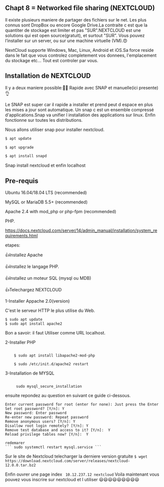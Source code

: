 
## Chapt 8 = Networked file sharing (NEXTCLOUD)


Il existe plusieurs maniere de partager des fichiers sur le net. Les plus connus sont DropBox ou encore Google Drive.La contraite c est que la quantiter de stockage est limiter et pas "SUR".NEXTCLOUD est une solutions qui est open source(gratuit), et surtout "SUR". 
Vous pouvez l’installer sur un server, ou sur une machine virtuelle (VM).😍

NextCloud supporte Windows, Mac, Linux, Android et iOS.Sa force reside dans le fait que vous controlez completement vos donnees, l'emplacement du stockage etc... Tout est controler par vous.

## Installation de NEXTCLOUD

Il y a deux maniere possible:🤦‍♂️
Rapide avec SNAP et manuelle(ici presente)👌

Le SNAP est super car il rapide a installer et prend peut d espace en plus les mises a jour sont automatique.
Un snap c est un ensemble compressé d'applications.Snap va unifier l installation des applications sur linux. Enfin fonctionne sur toutes les distributions.

Nous allons utiliser snap pour installer nextcloud.

``` bash
$ apt update

$ apt upgrade

$ apt install snapd 
```

Snap install nextcloud et enfin localhost

## Pre-requis

Ubuntu 16.04/18.04 LTS (recommended)

MySQL or MariaDB 5.5+ (recommended)

Apache 2.4 with mod_php or php-fpm (recommended)

PHP. 

https://docs.nextcloud.com/server/14/admin_manual/installation/system_requirements.html

etapes:

 👍Installez Apache

 👍Installez le langage PHP.

 👍Installez un moteur SQL (mysql ou MDB)

 👍Telechargez NEXTCLOUD 

1-Installer Appache 2.0(version)

C'est le serveur HTTP le plus utilise du Web.

``` 
$ sudo apt update
$ sudo apt install apache2
```
Bon a savoir:
il faut Utiliser comme URL localhost.

2-Installer PHP

``` $ sudo apt install php

    $ sudo apt install libapache2-mod-php
    
    $ sudo /etc/init.d/apache2 restart
```
3-Installation de MYSQL

```  sudo apt install mysql-server

     sudo mysql_secure_installation
```
ensuite repondez au question en suivant ce guide ci-dessous.

    Enter current password for root (enter for none): Just press the Enter
    Set root password? [Y/n]: Y
    New password: Enter password
    Re-enter new password: Repeat password
    Remove anonymous users? [Y/n]: Y
    Disallow root login remotely? [Y/n]: Y
    Remove test database and access to it? [Y/n]:  Y
    Reload privilege tables now? [Y/n]:  Y
    
    redemarer
    ``` sudo systemctl restart mysql.service ```
    
    
Sur le site de Nextcloud telecharger la derniere version gratuite
```$ wget https://download.nextcloud.com/server/releases/nextcloud-12.0.0.tar.bz2```

Enfin ouvrer une page index
``` 10.12.237.12 nextcloud```
Voila maintenant vous pouvez vous inscrire sur nextcloud et l utiliser 😃😃😃😃😃😃😃😃😃 

